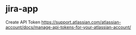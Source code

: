 # jira-app

Create API Token
https://support.atlassian.com/atlassian-account/docs/manage-api-tokens-for-your-atlassian-account/